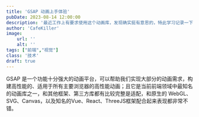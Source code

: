 ```yaml
---
title: 'GSAP 动画上手体验'
pubDate: 2023-08-14 12:00:00
description: '最近工作上有要求使用这个动画库，发现确实挺有意思的，特此学习记录一下'
author: 'CafeKiller'
image:
    url: ''
    alt: ''
tags: ["前端","视觉"]
class: '技术'
draft: true
---
```


GSAP 是一个功能十分强大的动画平台，可以帮助我们实现大部分的动画需求，构建高性能的、适用于所有主要浏览器的高性能动画；且它是当前前端领域中最知名的动画库之一，和其他框架、第三方库都有比较完整是适配，和原生的 WebGL、SVG、Canvas，以及知名的Vue、React、ThreeJS框架配合起来表现都非常不错。

